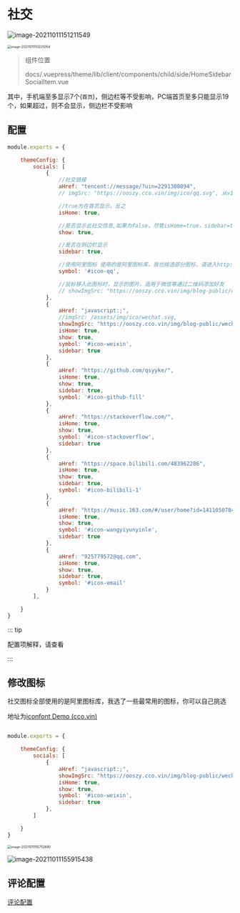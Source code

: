 # 社交


![image-20211011151211549](https://ooszy.cco.vin/img/blog-note/image-20211011151211549.png?x-oss-process=style/pictureProcess1)

<img src="https://ooszy.cco.vin/img/blog-note/image-20211011151225054.png?x-oss-process=style/pictureProcess1" alt="image-20211011151225054" style="zoom:50%;" />

> 组件位置
>
> docs/.vuepress/theme/lib/client/components/child/side/HomeSidebarSocialItem.vue



其中，手机端至多显示7个(`首页`)，侧边栏等不受影响，PC端首页至多只能显示19个，如果超过，则不会显示，侧边栏不受影响



## 配置

```js
module.exports = {

    themeConfig: {
        socials: [
            {
                //社交链接
                aHref: "tencent://message/?uin=2291308094",
                // imgSrc: "https://ooszy.cco.vin/img/ico/qq.svg", 从v1.3.2开始久移除次配置，以前版本用于社交ico图标配置

                //true为在首页显示，反之
                isHome: true,

                //是否显示此社交信息,如果为false，尽管isHome=true，sidebar=true，也不会显示
                show: true,

                //是否在侧边栏显示
                sidebar: true,

                //使用阿里图标 使用的是阿里图标库，我也挑选部分图标，请进入http://ico.cco.vin/theme查看
                symbol: '#icon-qq',

                //鼠标移入此图标时，显示的图片，适用于微信等通过二维码添加好友
                // showImgSrc: "https://ooszy.cco.vin/img/blog-public/wechat.jpg",
            },
            {
                aHref: "javascript:;",
                //imgSrc: /assets/img/ico/wechat.svg,
                showImgSrc: "https://ooszy.cco.vin/img/blog-public/wechat.jpg",
                isHome: true,
                show: true,
                symbol: '#icon-weixin',
                sidebar: true
            },
            {
                aHref: "https://github.com/qsyyke/",
                isHome: true,
                show: true,
                sidebar: true,
                symbol: '#icon-github-fill'
            },
            {
                aHref: "https://stackoverflow.com/",
                isHome: true,
                show: true,
                symbol: '#icon-stackoverflow',
                sidebar: true
            },
            {
                aHref: "https://space.bilibili.com/483962286",
                isHome: true,
                show: true,
                sidebar: true,
                symbol: '#icon-bilibili-1'
            },
            {
                aHref: "https://music.163.com/#/user/home?id=1411050784",
                isHome: true,
                show: true,
                symbol: '#icon-wangyiyunyinle',
                sidebar: true
            },
            {
                aHref: "925779572@qq.com",
                isHome: true,
                show: true,
                sidebar: true,
                symbol: '#icon-email'
            }
        ],

    }
}
```



::: tip

配置项解释，请查看

:::

## 修改图标

社交图标全部使用的是阿里图标库，我选了一些最常用的图标，你可以自己挑选

地址为[iconfont Demo (cco.vin)](http://aurora-font.cco.vin/)



```js

module.exports = {

    themeConfig: {
        socials: [
            {
                aHref: "javascript:;",
                showImgSrc: "https://ooszy.cco.vin/img/blog-public/wechat.jpg",
                isHome: true,
                show: true,
                symbol: '#icon-weixin',
                sidebar: true
            },
        ]

    }
}
```

<img src="https://ooszy.cco.vin/img/blog-note/image-20211011155752690.png?x-oss-process=style/pictureProcess1" alt="image-20211011155752690" style="zoom:50%;" />



![image-20211011155915438](https://ooszy.cco.vin/img/blog-note/image-20211011155915438.png?x-oss-process=style/pictureProcess1)

## 评论配置

[评论配置](../comment/)

